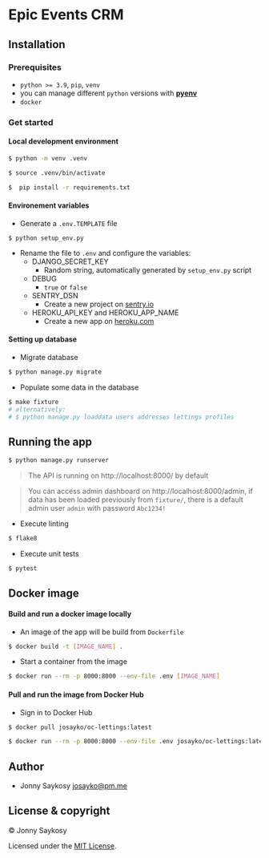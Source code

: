 # Epic Events CRM

## Installation

### Prerequisites

- `python >= 3.9`, `pip`, `venv`
- you can manage different `python` versions with **[pyenv](https://github.com/pyenv/pyenv)**
- `docker`

### Get started

#### Local development environment

```bash
$ python -m venv .venv
```

```bash
$ source .venv/bin/activate
```

```bash
$  pip install -r requirements.txt
```

#### Environement variables

- Generate a `.env.TEMPLATE` file

```
$ python setup_env.py
```

- Rename the file to `.env` and configure the variables:
  - DJANGO_SECRET_KEY
    - Random string, automatically generated by `setup_env.py` script
  - DEBUG
    - `true` or `false`
  - SENTRY_DSN
    - Create a new project on [sentry.io](https://sentry.io)
  - HEROKU_API_KEY and HEROKU_APP_NAME
    - Create a new app on [heroku.com](https://heroku.com)

#### Setting up database

- Migrate database

```bash
$ python manage.py migrate
```

- Populate some data in the database

```bash
$ make fixture
# alternatively:
# $ python manage.py loaddata users addresses lettings profiles
```

## Running the app

```bash
$ python manage.py runserver
```

> The API is running on http://localhost:8000/ by default

> You can access admin dashboard on http://localhost:8000/admin, if data has been loaded previously from `fixture/`, there is a default admin user `admin` with password `Abc1234!`

- Execute linting

```bash
$ flake8
```

- Execute unit tests

```bash
$ pytest
```

## Docker image

#### Build and run a docker image locally

- An image of the app will be build from `Dockerfile`

```bash
$ docker build -t [IMAGE_NAME] .
```

- Start a container from the image

```bash
$ docker run --rm -p 8000:8000 --env-file .env [IMAGE_NAME]
```

#### Pull and run the image from Docker Hub

- Sign in to Docker Hub

```bash
$ docker pull josayko/oc-lettings:latest
```

```bash
$ docker run --rm -p 8000:8000 --env-file .env josayko/oc-lettings:latest
```

## Author

- Jonny Saykosy <josayko@pm.me>

## License & copyright

© Jonny Saykosy

Licensed under the [MIT License](LICENSE).
